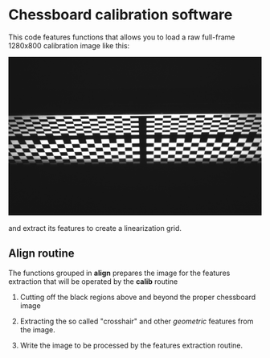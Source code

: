 # Chessboard calibration software

This code features functions that allows you to load a raw full-frame 1280x800 calibration image like this:

![Raw calib img](/images/raw_right.bmp)



and extract its features to create a linearization grid.


## Align routine

The functions grouped in **align** prepares the image for the features extraction that will be operated by the **calib** routine

1. Cutting off the black regions above and beyond the proper chessboard image






3. Extracting the so called "crosshair" and other _geometric_ features from the image. 







5. Write the image to be processed by the features extraction routine.

